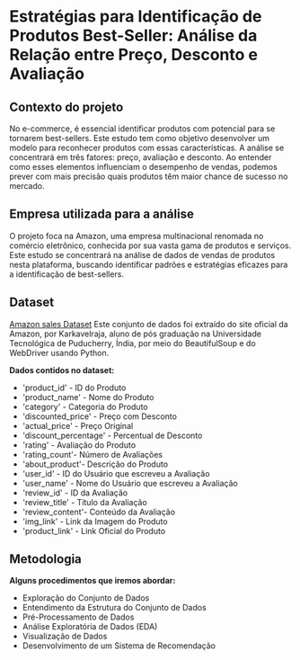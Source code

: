 # Estratégias para Identificação de Produtos Best-Seller: Análise da Relação entre Preço, Desconto e Avaliação
## Contexto do projeto
No e-commerce, é essencial identificar produtos com potencial para se tornarem best-sellers.
Este estudo tem como objetivo desenvolver um modelo para reconhecer produtos com essas
características. A análise se concentrará em três fatores: preço, avaliação e desconto. Ao
entender como esses elementos influenciam o desempenho de vendas, podemos prever com
mais precisão quais produtos têm maior chance de sucesso no mercado.
## Empresa utilizada para a análise
O projeto foca na Amazon, uma empresa multinacional renomada no comércio eletrônico,
conhecida por sua vasta gama de produtos e serviços. Este estudo se concentrará na análise de
dados de vendas de produtos nesta plataforma, buscando identificar padrões e estratégias
eficazes para a identificação de best-sellers.
## Dataset
[Amazon sales Dataset](https://www.kaggle.com/datasets/karkavelrajaj/amazon-sales-dataset/data) Este conjunto de dados foi extraído do site oficial da Amazon, por Karkavelraja, aluno de pós graduação na Universidade Tecnológica de Puducherry, Índia, por meio do BeautifulSoup e do
WebDriver usando Python.

**Dados contidos no dataset:**
- 'product_id' - ID do Produto
- 'product_name' - Nome do Produto
- 'category' - Categoria do Produto
- 'discounted_price' - Preço com Desconto
- 'actual_price' - Preço Original
- 'discount_percentage' - Percentual de Desconto
- 'rating' - Avaliação do Produto
- 'rating_count'- Número de Avaliações
- 'about_product'- Descrição do Produto
- 'user_id' - ID do Usuário que escreveu a Avaliação
- 'user_name' - Nome do Usuário que escreveu a Avaliação
- 'review_id' - ID da Avaliação
- 'review_title' - Título da Avaliação
- 'review_content'- Conteúdo da Avaliação
- 'img_link' - Link da Imagem do Produto
- 'product_link' - Link Oficial do Produto

## Metodologia 

**Alguns procedimentos que iremos abordar:**
- Exploração do Conjunto de Dados
- Entendimento da Estrutura do Conjunto de Dados
- Pré-Processamento de Dados
- Análise Exploratória de Dados (EDA)
- Visualização de Dados
- Desenvolvimento de um Sistema de Recomendação


